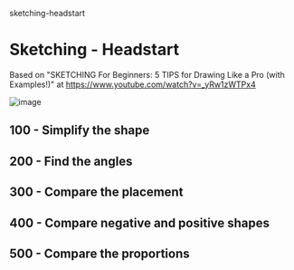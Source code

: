 sketching-headstart
# Sketching - Headstart

Based on "SKETCHING For Beginners: 5 TIPS for Drawing Like a Pro (with Examples!)" at https://www.youtube.com/watch?v=_yRw1zWTPx4

![image](https://user-images.githubusercontent.com/12828104/129536364-6ac25f60-2965-46d9-9318-52820d6132f2.png)

## 100 - Simplify the shape


## 200 - Find the angles


## 300 - Compare the placement


## 400 - Compare negative and positive shapes


## 500 - Compare the proportions
